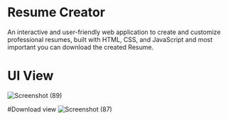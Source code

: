 # Resume Creator
An interactive and user-friendly web application to create and customize professional resumes, built with HTML, CSS, and JavaScript and most important you can download the created Resume.

# UI View
![Screenshot (89)](https://github.com/urvashi-2004/Resume-Creator/assets/85677323/e3355f78-8b5f-48b7-bbed-da1c8d21a790)    

#Download view
![Screenshot (87)](https://github.com/urvashi-2004/Resume-Creator/assets/85677323/85ec4ba6-bf01-48ce-8466-87facbcaa3ad)

